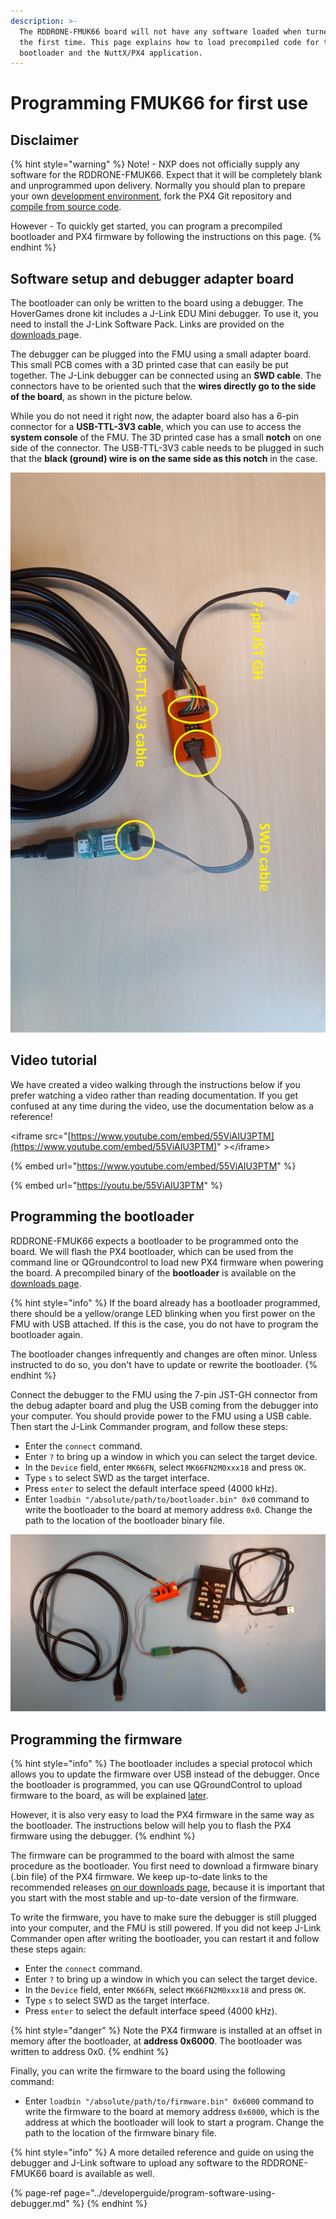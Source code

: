 ```yaml
---
description: >-
  The RDDRONE-FMUK66 board will not have any software loaded when turned on for
  the first time. This page explains how to load precompiled code for the PX4
  bootloader and the NuttX/PX4 application.
---
```


# Programming FMUK66 for first use

## Disclaimer

{% hint style="warning" %}
Note! - NXP does not officially supply any software for the RDDRONE-FMUK66. Expect that it will be completely blank and unprogrammed upon delivery. Normally you should plan to prepare your own [development environment](../developerguide/tools/), fork the PX4 Git repository and [compile from source code](../developerguide/building-firmware.md). 

However - To quickly get started, you can program a precompiled bootloader and PX4 firmware  by following the instructions on this page.
{% endhint %}

## Software setup and debugger adapter board

The bootloader can only be written to the board using a debugger. The HoverGames drone kit includes a J-Link EDU Mini debugger. To use it, you need to install the J-Link Software Pack. Links are provided on the [downloads ](../downloads.md#j-link-software-and-documentation-pack)page.

The debugger can be plugged into the FMU using a small adapter board. This small PCB comes with a 3D printed case that can easily be put together. The J-Link debugger can be connected using an **SWD cable**. The connectors have to be oriented such that the **wires directly go to the side of the board**, as shown in the picture below.

While you do not need it right now, the adapter board also has a 6-pin connector for a **USB-TTL-3V3 cable**, which you can use to access the **system console** of the FMU. The 3D printed case has a small **notch** on one side of the connector. The USB-TTL-3V3 cable needs to be plugged in such that the **black \(ground\) wire is on the same side as this notch** in the case.

![The debug adapter board. Make sure the cables are plugged in as shown.](../.gitbook/assets/20190711_093531.jpg)

## Video tutorial

We have created a video walking through the instructions below if you prefer watching a video rather than reading documentation. If you get confused at any time during the video, use the documentation below as a reference!

&lt;iframe src="[https://www.youtube.com/embed/55ViAIU3PTM](https://www.youtube.com/embed/55ViAIU3PTM)" &gt;&lt;/iframe&gt;



{% embed url="https://www.youtube.com/embed/55ViAIU3PTM" %}

{% embed url="https://youtu.be/55ViAIU3PTM" %}



## Programming the bootloader

RDDRONE-FMUK66 expects a bootloader to be programmed onto the board. We will flash the PX4 bootloader, which can be used from the command line or QGroundcontrol to load new PX4 firmware when powering the board. A precompiled binary of the **bootloader** is available on the [downloads page](../downloads.md#rddrone-fmuk66-px4-bootloader).

{% hint style="info" %}
If the board already has a bootloader programmed, there should be a yellow/orange LED blinking when you first power on the FMU with USB attached. If this is the case, you do not have to program the bootloader again.

The bootloader changes infrequently and changes are often minor. Unless instructed to do so, you don't have to update or rewrite the bootloader.
{% endhint %}

Connect the debugger to the FMU using the 7-pin JST-GH connector from the debug adapter board and plug the USB coming from the debugger into your computer. You should provide power to the FMU using a USB cable. Then start the J-Link Commander program, and follow these steps:

* Enter the `connect` command.
* Enter `?` to bring up a window in which you can select the target device.
* In the `Device` field, enter `MK66FN`, select `MK66FN2M0xxx18` and press `OK`.
* Type  `s` to select SWD as the target interface.
* Press `enter` to select the default interface speed \(4000 kHz\).
* Enter `loadbin "/absolute/path/to/bootloader.bin" 0x0` command to write the bootloader to the board at memory address `0x0`. Change the path to the location of the bootloader binary file.

![Debugging setup. The FMU is powered through the micro USB cable.](../.gitbook/assets/20190626_103732.jpg)

## Programming the firmware

{% hint style="info" %}
The bootloader includes a special protocol which allows you to update the firmware over USB instead of the debugger. Once the bootloader is programmed, you can use QGroundControl to upload firmware to the board, as will be explained [later](qgroundcontrol/firmware.md).

However, it is also very easy to load the PX4 firmware in the same way as the bootloader. The instructions below will help you to flash the PX4 firmware using the debugger.
{% endhint %}

The firmware can be programmed to the board with almost the same procedure as the bootloader. You first need to download a firmware binary \(.bin file\) of the PX4 firmware. We keep up-to-date links to the recommended releases [on our downloads page](../downloads.md#px4-autopilot-builds-for-rddrone-fmuk66), because it is important that you start with the most stable and up-to-date version of the firmware.

To write the firmware, you have to make sure the debugger is still plugged into your computer, and the FMU is still powered. If you did not keep J-Link Commander open after writing the bootloader, you can restart it and follow these steps again:

* Enter the `connect` command.
* Enter `?` to bring up a window in which you can select the target device.
* In the `Device` field, enter `MK66FN`, select `MK66FN2M0xxx18` and press `OK`.
* Type  `s` to select SWD as the target interface.
* Press `enter` to select the default interface speed \(4000 kHz\).

{% hint style="danger" %}
Note the PX4 firmware is installed at an offset in memory after the bootloader, at **address 0x6000**. The bootloader was written to address 0x0.
{% endhint %}

Finally, you can write the firmware to the board using the following command:

* Enter `loadbin "/absolute/path/to/firmware.bin" 0x6000` command to write the firmware to the board at memory address `0x6000`, which is the address at which the bootloader will look to start a program. Change the path to the location of the firmware binary file.

{% hint style="info" %}
A more detailed reference and guide on using the debugger and J-Link software to upload any software to the RDDRONE-FMUK66 board is available as well.

{% page-ref page="../developerguide/program-software-using-debugger.md" %}
{% endhint %}

